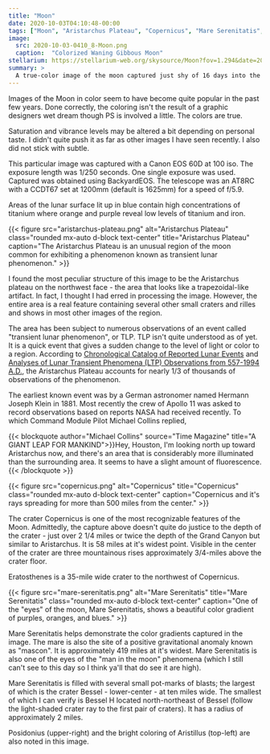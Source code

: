```yaml
---
title: "Moon"
date: 2020-10-03T04:10:48-00:00
tags: ["Moon", "Aristarchus Plateau", "Copernicus", "Mare Serenitatis", "Bessel", "Posidonius", "Aristillus"]
image: 
  src: 2020-10-03-0410_8-Moon.png
  caption:  "Colorized Waning Gibbous Moon"
stellarium: https://stellarium-web.org/skysource/Moon?fov=1.294&date=2020-10-03T04:10:48Z
summary: >
  A true-color image of the moon captured just shy of 16 days into the lunar month. The moon is illuminated at 98.6% - about 25 hours past full.
---
```


Images of the Moon in color seem to have become quite popular in the past few years. Done correctly, the coloring isn't the result of a graphic designers wet dream though PS is involved a little. The colors are true. 

Saturation and vibrance levels may be altered a bit depending on personal taste. I didn't quite push it as far as other images I have seen recently. I also did not stick with subtle. 

This particular image was captured with a Canon EOS 60D at 100 iso. The exposure length was 1/250 seconds. One single exposure was used. Captured was obtained using BackyardEOS. The telescope was an AT8RC with a CCDT67 set at 1200mm (default is 1625mm) for a speed of f/5.9.

Areas of the lunar surface lit up in blue contain high concentrations of titanium where orange and purple reveal low levels of titanium and iron. 

{{< figure src="aristarchus-plateau.png" alt="Aristarchus Plateau" class="rounded mx-auto d-block text-center" title="Aristarchus Plateau" caption="The Aristarchus Plateau is an unusual region of the moon common for exhibiting a phenomenon known as transient lunar phenomenon." >}}

I found the most peculiar structure of this image to be the Aristarchus plateau on the northwest face - the area that looks like a trapezoidal-like artifact. In fact, I thought I had erred in processing the image. However, the entire area is a real feature containing several other small craters and rilles and shows in most other images of the region.

The area has been subject to numerous observations of an event called "transient lunar phenomenon", or TLP. TLP isn't quite understood as of yet. It is a quick event that gives a sudden change to the level of light or color to a region. According to [Chronological Catalog of Reported Lunar Events](http://www.astrosurf.com/lunascan/papers/R-277.pdf) and [Analyses of Lunar Transient Phenomena (LTP) Observations from 557-1994 A.D.](http://users.aber.ac.uk/atc/tlp/cameron.pdf), the Aristarchus Plateau accounts for nearly 1/3 of thousands of observations of the phenomenon.

The earliest known event was by a German astronomer named Hermann Joseph Klein in 1881. Most recently the crew of Apollo 11 was asked to record observations based on reports NASA had received recently. To which Command Module Pilot Michael Collins replied, 

{{< blockquote author="Michael Collins" source="Time Magazine" title="A GIANT LEAP FOR MANKIND">}}Hey, Houston, I'm looking north up toward Aristarchus now, and there's an area that is considerably more illuminated than the surrounding area. It seems to have a slight amount of fluorescence.{{< /blockquote >}}

{{< figure src="copernicus.png" alt="Copernicus" title="Copernicus" class="rounded mx-auto d-block text-center" caption="Copernicus and it's rays spreading for more than 500 miles from the center." >}}

The crater Copernicus is one of the most recognizable features of the Moon. Admittedly, the capture above doesn't quite do justice to the depth of the crater - just over 2 1/4 miles or twice the depth of the Grand Canyon but similar to Aristarchus. It is 58 miles at it's widest point. Visible in the center of the crater are three mountainous rises approximately 3/4-miles above the crater floor. 

Eratosthenes is a 35-mile wide crater to the northwest of Copernicus. 

{{< figure src="mare-serenitatis.png" alt="Mare Serenitatis" title="Mare Serenitatis" class="rounded mx-auto d-block text-center" caption="One of the \"eyes\" of the moon, Mare Serenitatis, shows a beautiful color gradient of purples, oranges, and blues." >}}

Mare Serenitatis helps demonstrate the color gradients captured in the image. The mare is also the site of a positive gravitational anomaly known as "mascon". It is approximately 419 miles at it's widest. Mare Serenitatis is also one of the eyes of the "man in the moon" phenomena (which I still can't see to this day so I think ya'll that do see it are high).

Mare Serenitatis is filled with several small pot-marks of blasts; the largest of which is the crater Bessel - lower-center - at ten miles wide. The smallest of which I can verify is Bessel H located north-northeast of Bessel (follow the light-shaded crater ray to the first pair of craters). It has a radius of approximately 2 miles.

Posidonius (upper-right) and the bright coloring of Aristillus (top-left) are also noted in this image.
